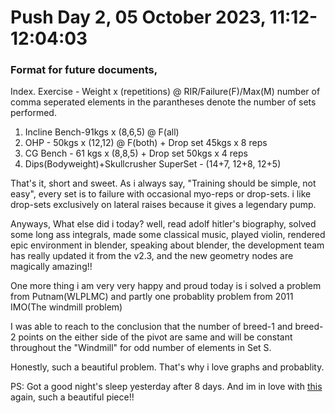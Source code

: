 # Push Day 2, 05 October 2023, 11:12-12:04:03

### Format for future documents, 
Index. Exercise - Weight x (repetitions) @ RIR/Failure(F)/Max(M)
number of comma seperated elements in the parantheses denote the number of sets performed.

1. Incline Bench-91kgs x (8,6,5) @ F(all) 
2. OHP - 50kgs x (12,12) @ F(both) + Drop set 45kgs x 8 reps
3. CG Bench - 61 kgs x (8,8,5) + Drop set 50kgs x 4 reps 
4. Dips(Bodyweight)+Skullcrusher SuperSet - (14+7, 12+8, 12+5)

That's it, short and sweet.
As i always say, "Training should be simple, not easy", every set is to failure with occasional myo-reps or drop-sets.
i like drop-sets exclusively on lateral raises because it gives a legendary pump.

Anyways, What else did i today? 
well, read adolf hitler's biography, solved some long ass integrals, made some classical music, played violin, rendered epic environment in blender, speaking about blender, the development team has really updated it from the v2.3, and the new geometry nodes are magically amazing!!

One more thing i am very very happy and proud today is i solved a problem from Putnam(WLPLMC) and partly one probablity problem from 2011 IMO(The windmill problem)

I was able to reach to the conclusion that the number of breed-1 and breed-2 points on the either side of the pivot are same and will be constant throughout the "Windmill" for odd number of elements in Set S.

Honestly, such a beautiful problem.
That's why i love graphs and probablity.

PS: Got a good night's sleep yesterday after 8 days.
And im in love with [this](com/watch?v=axiZSrjgkMI&list=OLAK5uy_mQHdsWX9w-lnfCXSdZbUnu5RA58tZP010) again, such a beautiful piece!!
